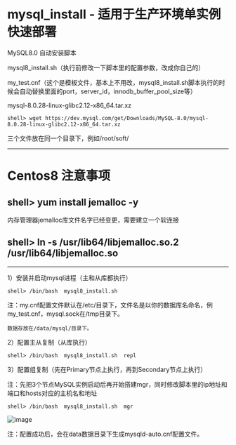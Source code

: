 # mysql_install - 适用于生产环境单实例快速部署
MySQL8.0 自动安装脚本 

mysql8_install.sh（执行前修改一下脚本里的配置参数，改成你自己的）

my_test.cnf（这个是模板文件，基本上不用改，mysql8_install.sh脚本执行的时候会自动替换里面的port，server_id，innodb_buffer_pool_size等）

mysql-8.0.28-linux-glibc2.12-x86_64.tar.xz

```shell> wget https://dev.mysql.com/get/Downloads/MySQL-8.0/mysql-8.0.28-linux-glibc2.12-x86_64.tar.xz```

三个文件放在同一个目录下，例如/root/soft/

------------------------------------------------------------------------------------
# Centos8 注意事项

## shell> yum install jemalloc -y

内存管理器jemalloc库文件名字已经变更，需要建立一个软连接

## shell> ln  -s  /usr/lib64/libjemalloc.so.2   /usr/lib64/libjemalloc.so

------------------------------------------------------------------------------------

1）安装并启动mysql进程（主和从库都执行）

```shell> /bin/bash  mysql8_install.sh```

注：my.cnf配置文件默认在/etc/目录下，文件名是以你的数据库名命名，例my_test.cnf，mysql.sock在/tmp目录下。

    数据存放在/data/mysql/目录下。

2）配置主从复制（从库执行）

```shell> /bin/bash  mysql8_install.sh  repl```

3）配置组复制（先在Primary节点上执行，再到Secondary节点上执行）

注：先把3个节点MySQL实例启动后再开始搭建mgr，同时修改脚本里的ip地址和端口和hosts对应的主机名和地址

```shell> /bin/bash  mysql8_install.sh  mgr```

![image](https://raw.githubusercontent.com/hcymysql/mysql_install/master/mgr.png)

注：配置成功后，会在data数据目录下生成mysqld-auto.cnf配置文件。

